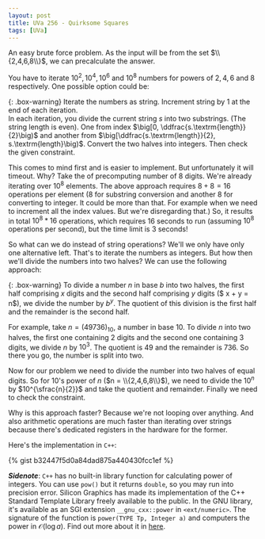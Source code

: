 ```yaml
---
layout: post
title: UVa 256 - Quirksome Squares
tags: [UVa]
---
```


An easy brute force problem. As the input will be from the set $\\{2,4,6,8\\}$, we can precalculate the answer. 

You have to iterate $10^2, 10^4, 10^6$ and $10^8$ numbers for powers of $2,4,6$ and $8$ respectively. One possible option could be:

{: .box-warning} 
Iterate the numbers as string. Increment string by $1$ at the end of each iteration.  
In each iteration, you divide the current string $s$ into two substrings. (The string length is even). One from index $\big[0, \ddfrac{s.\textrm{length}}{2}\big)$ and another from $\big[\ddfrac{s.\textrm{length}}{2}, s.\textrm{length}\big)$. Convert the two halves into integers. Then check the given constraint.

This comes to mind first and is easier to implement. But unfortunately it will timeout. Why? Take the of precomputing number of $8$ digits. We're already iterating over $10^8$ elements. The above approach requires $8 + 8 = 16$ operations per element ($8$ for substring conversion and another $8$ for converting to integer. It could be more than that. For example when we need to increment all the index values. But we're disregarding that.) So, it results in total $10^8 * 16$ operations, which requires $16$ seconds to run (assuming $10^8$ operations per second), but the time limit is $3$ seconds! 

So what can we do instead of string operations? We'll we only have only one alternative left. That's to iterate the numbers as integers. But how then we'll divide the numbers into two halves? We can use the following approach:

{: .box-warning}
To divide a number $n$ in base $b$ into two halves, the first half comprising $x$ digits and the second half comprising $y$ digits ($ x + y = n$), we divide the number by $b^y$. The quotient of this division is the first half and the remainder is the second half.

For example, take $n = (49736)_{10}$, a number in base $10$. To divide $n$ into two halves, the first one containing $2$ digits and the second one containing $3$ digits, we divide $n$ by $10^3$. The quotient is $49$ and the remainder is $736$. So there you go, the number is split into two. 

Now for our problem we need to divide the number into two halves of equal digits. So for $10$'s power of $n$ ($n = \\{2,4,6,8\\}$), we need to divide the $10^n$ by $10^{\sfrac{n}{2}}$ and take the quotient and remainder. Finally we need to check the constraint. 

Why is this approach faster? Because we're not looping over anything. And also arithmetic operations are much faster than iterating over strings because there's dedicated registers in the hardware for the former. 

Here's the implementation in ``C++``:

{% gist b32447f5d0a84dad875a440430fcc1ef %}


***Sidenote***: ``C++`` has no built-in library function for calculating power of integers. You can use ``pow()`` but it returns ``double``, so you may run into precision error. Silicon Graphics has made its implementation of the C++ Standard Template Library freely available to the public. In the GNU library, it's available as an SGI extension ``__gnu_cxx::power`` in ``<ext/numeric>``. The signature of the function is ``power(TYPE Tp, Integer a)`` and computers the power in $\mathcal{O}(\log{a})$. Find out more about it in [here](https://gcc.gnu.org/onlinedocs/libstdc++/libstdc++-html-USERS-4.3/a01948.html).